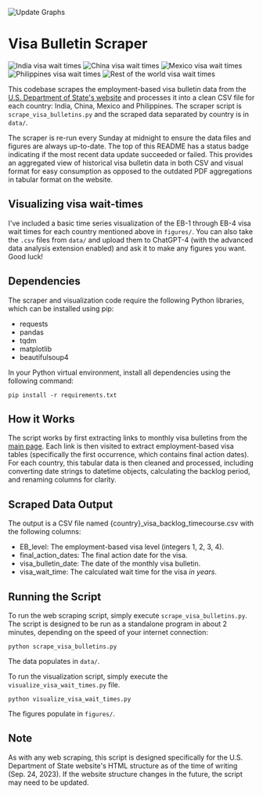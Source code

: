![Update Graphs](https://github.com/DavidBellamy/visa_dates/actions/workflows/update_graphs.yml/badge.svg)

# Visa Bulletin Scraper

![India visa wait times](figures/India_visa_wait_times.png)
![China visa wait times](figures/China_visa_wait_times.png)
![Mexico visa wait times](figures/Mexico_visa_wait_times.png)
![Philippines visa wait times](figures/Philippines_visa_wait_times.png)
![Rest of the world visa wait times](figures/RoW_visa_wait_times.png)

This codebase scrapes the employment-based visa bulletin data from the [U.S. Department of State's website](https://travel.state.gov/content/travel/en/legal/visa-law0/visa-bulletin.html) and processes it into a clean CSV file for each country: India, China, Mexico and Philippines. The scraper script is `scrape_visa_bulletins.py` and the scraped data separated by country is in `data/`.

The scraper is re-run every Sunday at midnight to ensure the data files and figures are always up-to-date. The top of this README has a status badge indicating if the most recent data update succeeded or failed. This provides an aggregated view of historical visa bulletin data in both CSV and visual format for easy consumption as opposed to the outdated PDF aggregations in tabular format on the website. 

## Visualizing visa wait-times
I've included a basic time series visualization of the EB-1 through EB-4 visa wait times for each country mentioned above in `figures/`. You can also take the `.csv` files from `data/` and upload them to ChatGPT-4 (with the advanced data analysis extension enabled) and ask it to make any figures you want. Good luck!

## Dependencies

The scraper and visualization code require the following Python libraries, which can be installed using pip:

- requests
- pandas
- tqdm
- matplotlib
- beautifulsoup4

In your Python virtual environment, install all dependencies using the following command:

```
pip install -r requirements.txt
```

## How it Works

The script works by first extracting links to monthly visa bulletins from the [main page](https://travel.state.gov/content/travel/en/legal/visa-law0/visa-bulletin.html). Each link is then visited to extract employment-based visa tables (specifically the first occurrence, which contains final action dates). For each country, this tabular data is then cleaned and processed, including converting date strings to datetime objects, calculating the backlog period, and renaming columns for clarity.

## Scraped Data Output

The output is a CSV file named {country}_visa_backlog_timecourse.csv with the following columns:

- EB_level: The employment-based visa level (integers 1, 2, 3, 4).
- final_action_dates: The final action date for the visa.
- visa_bulletin_date: The date of the monthly visa bulletin.
- visa_wait_time: The calculated wait time for the visa *in years*.

## Running the Script

To run the web scraping script, simply execute `scrape_visa_bulletins.py`. The script is designed to be run as a standalone program in about 2 minutes, depending on the speed of your internet connection:

```shell
python scrape_visa_bulletins.py
```

The data populates in `data/`.

To run the visualization script, simply execute the `visualize_visa_wait_times.py` file. 

```shell
python visualize_visa_wait_times.py
```

The figures populate in `figures/`.

## Note

As with any web scraping, this script is designed specifically for the U.S. Department of State website's HTML structure as of the time of writing (Sep. 24, 2023). If the website structure changes in the future, the script may need to be updated.
